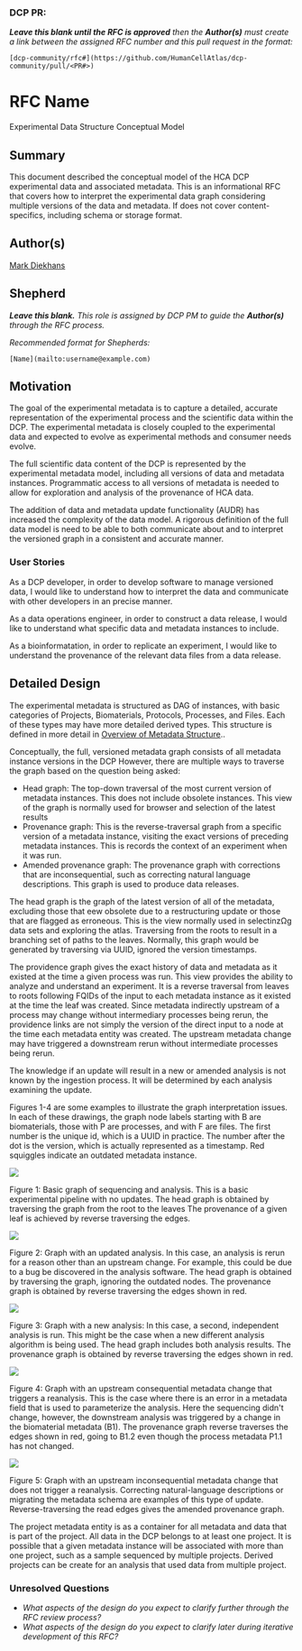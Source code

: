 ### DCP PR:

***Leave this blank until the RFC is approved** then the **Author(s)** must create a link between the assigned RFC number and this pull request in the format:*

`[dcp-community/rfc#](https://github.com/HumanCellAtlas/dcp-community/pull/<PR#>)`

# RFC Name

Experimental Data Structure Conceptual Model

## Summary

This document described the conceptual model of the HCA DCP experimental data and associated metadata.  This is an informational RFC that covers how to interpret the experimental data graph considering multiple versions of the data and metadata.  If does not cover content-specifics, including schema or storage format.

## Author(s)

[Mark Diekhans](mailto:markd@ucsc.edu)

## Shepherd
***Leave this blank.** This role is assigned by DCP PM to guide the **Author(s)** through the RFC process.*

*Recommended format for Shepherds:*

 `[Name](mailto:username@example.com)`

## Motivation
The goal of the experimental metadata is to capture a detailed, accurate representation of the experimental process and the scientific data within the DCP.  The experimental metadata is closely coupled to the experimental data and expected to evolve as experimental methods and consumer needs evolve.

The full scientific data content of the DCP is represented by the experimental metadata model, including all versions of data and metadata instances.  Programmatic access to all versions of metadata is needed to allow for exploration and analysis of the provenance of HCA data.

The addition of data and metadata update functionality (AUDR) has increased the complexity of the data model. A rigorous definition of the full data model is need to be able to both communicate about and to interpret the versioned graph in a consistent and accurate manner.


### User Stories

As a DCP developer, in order to develop software to manage versioned data,
I would like to understand how to interpret the data and communicate with other developers in an precise manner.

As a data operations engineer, in order to construct a data release, I would like to understand what specific data and metadata instances to include.

As a bioinformatation, in order to replicate an experiment, I would like to understand the provenance of the relevant data files from a data release.

## Detailed Design

The experimental metadata is structured as DAG of instances, with basic categories of Projects, Biomaterials, Protocols, Processes, and Files.  Each of these types may have more detailed derived types.  This structure is defined in more detail in [Overview of Metadata Structure](https://github.com/HumanCellAtlas/metadata-schema/blob/master/docs/structure.md)..

Conceptually, the full, versioned metadata graph consists of all metadata instance versions in the DCP  However, there are multiple ways to traverse the graph based on the question being asked:


* Head graph: The top-down traversal of the most current version of metadata instances.  This does not include obsolete instances.  This view of the graph is normally used for browser and selection of the latest results
* Provenance graph: This is the reverse-traversal graph from a specific version of a metadata instance, visiting the exact versions of preceding metadata instances.  This is records the context of an experiment when it was run.
* Amended provenance graph: The provenance graph with corrections that are inconsequential, such as correcting natural language descriptions.  This graph is used to produce data releases.


The head graph is the graph of the latest version of all of the metadata, excluding those that eew obsolete due to a restructuring update or those that are flagged as erroneous.  This is the view normally used in selectinzΩg data sets and exploring the atlas.  Traversing from the roots to result in a branching set of paths to the leaves.  Normally, this graph would be generated by traversing via UUID, ignored the version timestamps.


The providence graph gives the exact history of data and metadata as it existed at the time a given process was run.  This view provides the ability to analyze and understand an experiment.  It is a reverse traversal from leaves to roots following FQIDs of the input to each metadata instance as it existed at the time the leaf was created.  Since metadata indirectly upstream of a process may change without intermediary processes being rerun, the providence links are not simply the version of the direct input to a node at the time each metadata entity was created.  The upstream metadata change may have triggered a downstream rerun without intermediate processes being rerun.

The knowledge if an update will result in a new or amended analysis is not known by the ingestion process.  It will be determined by each analysis examining the update.

Figures 1-4 are some examples to illustrate the graph interpretation issues.  In each of these drawings, the graph node labels starting with B are biomaterials, those with P are processes, and with F are files.  The first number is the unique id, which is a UUID in practice.  The number after the dot is the version, which is actually represented as a timestamp.  Red squiggles indicate an outdated metadata instance.


![](../images/0000-basic-graph.png)

Figure 1: Basic graph of sequencing and analysis.  This is a basic experimental pipeline with no updates. The head graph is obtained by traversing the graph from the root to the leaves   The provenance of a given leaf is achieved by reverse traversing the edges.


![](../images/0000-updated-analysis-graph.png)

Figure 2: Graph with an updated analysis.  In this case, an analysis is rerun for a reason other than an upstream change.  For example, this could be due to a bug be discovered in the analysis software.  The head graph is obtained by traversing the graph, ignoring the outdated nodes.  The provenance graph is obtained by reverse traversing the edges shown in red.

![](../images/0000-new-analysis-graph.png)

Figure 3: Graph with a new analysis:  In this case, a second, independent analysis is run.  This might be the case when a new different analysis algorithm is being used.  The head graph includes both analysis results.   The provenance graph is obtained by reverse traversing the edges shown in red.


![](../images/0000-reanalysis-graph.png)

Figure 4: Graph with an upstream consequential metadata change that triggers a reanalysis.  This is the case where there is an error in a metadata field that is used to parameterize the analysis. Here the sequencing didn't change, however, the downstream analysis was triggered by a change in the biomaterial metadata (B1).  The provenance graph reverse traverses the edges shown in red, going to B1.2 even though the process metadata P1.1 has not changed.


![](../images/0000-amended-graph.png)

Figure 5: Graph with an upstream inconsequential metadata change that does not trigger a reanalysis.   Correcting natural-language descriptions or migrating the metadata schema are examples of this type of update. 
Reverse-traversing the read edges gives the amended provenance graph.


The project metadata entity is as a container for all metadata and data that is part of the project.  All data in the DCP belongs to at least one project.  It is possible that a given metadata instance will be associated with more than one project, such as a sample sequenced by multiple projects. Derived projects can be create for an analysis that used data from multiple project.

### Unresolved Questions

- *What aspects of the design do you expect to clarify further through the RFC review process?*
- *What aspects of the design do you expect to clarify later during iterative development of this RFC?*


